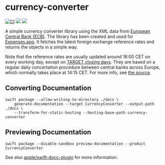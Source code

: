 # currency-converter

[![CI](https://github.com/pixyzehn/currency-converter/actions/workflows/ci.yml/badge.svg)](https://github.com/pixyzehn/currency-converter/actions/workflows/ci.yml)
[![](https://img.shields.io/endpoint?url=https%3A%2F%2Fswiftpackageindex.com%2Fapi%2Fpackages%2Fpixyzehn%2Fcurrency-converter%2Fbadge%3Ftype%3Dswift-versions)](https://swiftpackageindex.com/pixyzehn/currency-converter)
[![](https://img.shields.io/endpoint?url=https%3A%2F%2Fswiftpackageindex.com%2Fapi%2Fpackages%2Fpixyzehn%2Fcurrency-converter%2Fbadge%3Ftype%3Dplatforms)](https://swiftpackageindex.com/pixyzehn/currency-converter)

A simple currency converter library using the XML data from [European Central Bank (ECB)](https://www.ecb.europa.eu/home/html/index.en.html). The library has been created and used for [Expenses.app](https://getexpenses.app). It fetches the latest foreign exchange reference rates and returns the objects in a simple way.

Note that the reference rates are usually updated around 16:00 CET on every working day, except on [TARGET closing days](https://www.ecb.europa.eu/services/contacts/working-hours/html/index.en.html). They are based on a regular daily concertation procedure between central banks across Europe, which normally takes place at 14:15 CET. For more info, see [the source](https://www.ecb.europa.eu/stats/policy_and_exchange_rates/euro_reference_exchange_rates/html/index.en.html).

## Converting Documentation

```shell
swift package --allow-writing-to-directory ./docs \
    generate-documentation --target CurrencyConverter --output-path ./docs \
    --transform-for-static-hosting --hosting-base-path currency-converter
```

## Previewing Documentation

```shell
swift package --disable-sandbox preview-documentation --product CurrencyConverter
```

See also [apple/swift-docc-plugin](https://github.com/apple/swift-docc-plugin) for more information.
